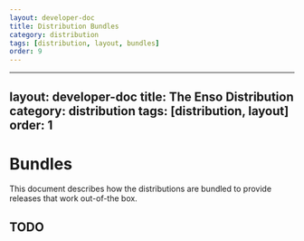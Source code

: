 ```yaml
---
layout: developer-doc
title: Distribution Bundles
category: distribution
tags: [distribution, layout, bundles]
order: 9
---
```

---
layout: developer-doc
title: The Enso Distribution
category: distribution
tags: [distribution, layout]
order: 1
---

# Bundles

This document describes how the distributions are bundled to provide releases
that work out-of-the box.

<!-- MarkdownTOC levels="2,3" autolink="true" -->


<!-- /MarkdownTOC -->

## TODO
